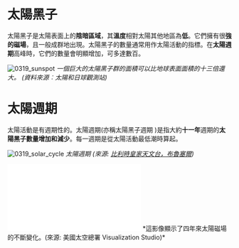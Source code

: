 # 太陽黑子

太陽黑子是太陽表面上的**陰暗區域**，其**溫度**相對太陽其他地區為**低**。它們擁有很**強的磁場**，且一般成群地出現。太陽黑子的數量通常用作太陽活動的指標。在**太陽週期**高峰時，它們的數量會明顯增加，可多達數百。

![0319_sunspot](./static/0319_sunspot.png)
*一個巨大的太陽黑子群的面積可以比地球表面面積的十三倍還大。 (資料來源︰太陽和日球觀測站)*

# 太陽週期

太陽活動是有週期性的。太陽週期(亦稱太陽黑子週期 )是指大約**十一年**週期的**太陽黑子數量增加和減少**。每一週期是從太陽活動最低潮時算起。

![0319_solar_cycle](./static/cycle_chin.png)
*太陽週期 (來源: [比利時皇家天文台，布魯塞爾](http://sidc.be/silso))*

<iframe src="./videos/Sun’s_magnetic_field@nasa.mp4" frameborder="0" allowfullscreen></iframe>
*這影像顯示了四年來太陽磁場的不斷變化。(來源: 美國太空總署 Visualization Studio)*
